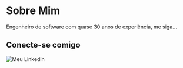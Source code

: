 # Sobre Mim
Engenheiro de software com quase 30 anos de experiência, me siga...

## Conecte-se comigo
![Meu Linkedin](https://www.linkedin.com/in/cristianojreis/)
